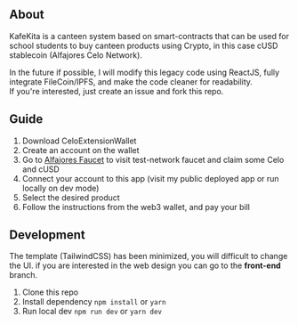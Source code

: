## About  
KafeKita is a canteen system based on smart-contracts that can be used for school students to buy canteen products using Crypto,
in this case cUSD stablecoin (Alfajores Celo Network).  

In the future if possible, I will modify this legacy code using ReactJS, fully integrate FileCoin/IPFS, and make the code cleaner for readability.  
If you're interested, just create an issue and fork this repo.

## Guide
1. Download CeloExtensionWallet
2. Create an account on the wallet
3. Go to [Alfajores Faucet](https://celo.org/developers/faucet) to visit test-network faucet and claim some Celo and cUSD
4. Connect your account to this app (visit my public deployed app or run locally on dev mode)
5. Select the desired product
6. Follow the instructions from the web3 wallet, and pay your bill

## Development
The template (TailwindCSS) has been minimized, you will difficult to change the UI.
if you are interested in the web design you can go to the **front-end** branch.
1. Clone this repo
2. Install dependency `npm install` or `yarn`
3. Run local dev `npm run dev` or `yarn dev`
